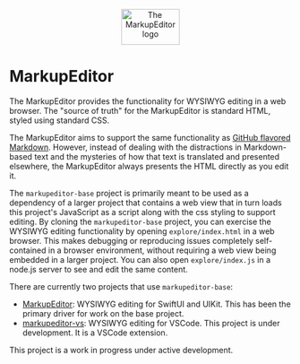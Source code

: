 <p align="center">
    <picture>
            <source media="(prefers-color-scheme: dark)" srcset="https://github.com/user-attachments/assets/073b1dcc-c81b-4e2d-a46c-2f819e5a0a44">
            <source media="(prefers-color-scheme: light)" srcset="https://github.com/user-attachments/assets/67104f81-055f-43f5-bf4f-b7655eecb2bb">
            <img alt="The MarkupEditor logo" src="https://github.com/user-attachments/assets/67104f81-055f-43f5-bf4f-b7655eecb2bb" width="104px" height="64px" >
    </picture>
</p>

# MarkupEditor

The MarkupEditor provides the functionality for WYSIWYG editing in a web browser. The "source of truth" for the MarkupEditor is standard HTML, styled using standard CSS.

The MarkupEditor aims to support the same functionality as [GitHub flavored Markdown](https://github.github.com/gfm/). However, instead of dealing with the distractions in Markdown-based text and the mysteries of how that text is translated and presented elsewhere, the MarkupEditor always presents the HTML directly as you edit it.

The `markupeditor-base` project is primarily meant to be used as a dependency of a larger project that contains a web view that in turn loads this project's JavaScript as a script along with the css styling to support editing. By cloning the `markupeditor-base` project, you can exercise the WYSIWYG editing functionality by opening `explore/index.html` in a web browser. This makes debugging or reproducing issues completely self-contained in a browser environment, without requiring a web view being embedded in a larger project. You can also open `explore/index.js` in a node.js server to see and edit the same content.

There are currently two projects that use `markupeditor-base`:

* [MarkupEditor](https://github.com/stevengharris/MarkupEditor): WYSIWYG editing for SwiftUI and UIKit. This has been the primary driver for work on the base project.
* [markupeditor-vs](https://github.com/stevengharris/markupeditor-vs): WYSIWYG editing for VSCode. This project is under development. It is a VSCode extension.

This project is a work in progress under active development.